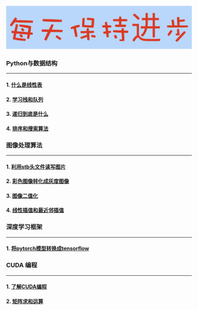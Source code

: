 ![image](./docs/daydayup.png)

### Python与数据结构
--------------------
#### 1. [什么是线性表](https://github.com/YunYang1994/CodeFun/tree/master/001-stb_image#stb_image)
#### 2. [学习栈和队列](https://github.com/YunYang1994/CodeFun/tree/master/002-image_basics#rgb2gray)
#### 3. [递归到底是什么](https://github.com/YunYang1994/CodeFun/tree/master/002-image_basics#thresh_binary)
#### 4. [排序和搜索算法](https://github.com/YunYang1994/CodeFun/tree/master/002-image_basics#bilinear_resize)

### 图像处理算法
--------------------
#### 1. [利用stb头文件读写图片](https://github.com/YunYang1994/CodeFun/tree/master/001-stb_image#stb_image)
#### 2. [彩色图像转化成灰度图像](https://github.com/YunYang1994/CodeFun/tree/master/002-image_basics#rgb2gray)
#### 3. [图像二值化](https://github.com/YunYang1994/CodeFun/tree/master/002-image_basics#thresh_binary)
#### 4. [线性插值和最近邻插值](https://github.com/YunYang1994/CodeFun/tree/master/002-image_basics#bilinear_resize)

### 深度学习框架
--------------------
#### 1. [将pytorch模型转换成tensorflow](https://github.com/YunYang1994/CodeFun/tree/master/003-pytorch2tf)

### CUDA 编程
--------------------
#### 1. [了解CUDA编程](https://github.com/YunYang1994/cuda-tutorial/blob/master/004-cuda_tutorial/chapter01)
#### 2. [矩阵求和运算](https://github.com/YunYang1994/cuda-tutorial/blob/master/004-cuda_tutorial/chapter02)
